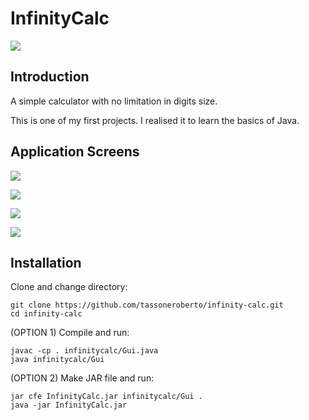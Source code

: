# InfinityCalc

![](https://raw.githubusercontent.com/tassoneroberto/infinitycalc/master/res/images/icon.png)

## Introduction
A simple calculator with no limitation in digits size.

This is one of my first projects. I realised it to learn the basics of Java.

## Application Screens
![](https://raw.githubusercontent.com/tassoneroberto/infinitycalc/master/screenshots/screenshot1.png)


![](https://raw.githubusercontent.com/tassoneroberto/infinitycalc/master/screenshots/screenshot2.png)


![](https://raw.githubusercontent.com/tassoneroberto/infinitycalc/master/screenshots/screenshot3.png)


![](https://raw.githubusercontent.com/tassoneroberto/infinitycalc/master/screenshots/screenshot4.png)

## Installation
Clone and change directory:
```
git clone https://github.com/tassoneroberto/infinity-calc.git
cd infinity-calc

```
(OPTION 1) Compile and run:
```
javac -cp . infinitycalc/Gui.java
java infinitycalc/Gui
```
(OPTION 2) Make JAR file and run:
```
jar cfe InfinityCalc.jar infinitycalc/Gui .
java -jar InfinityCalc.jar
```
